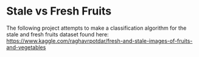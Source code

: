 # Stale vs Fresh Fruits

The following project attempts to make a classification algorithm for the stale and fresh fruits dataset found here: https://www.kaggle.com/raghavrpotdar/fresh-and-stale-images-of-fruits-and-vegetables
